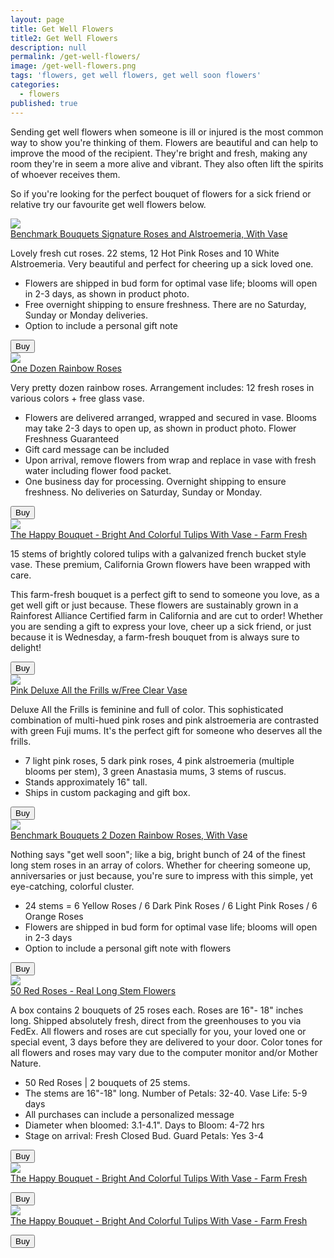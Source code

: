```yaml
---
layout: page
title: Get Well Flowers
title2: Get Well Flowers
description: null
permalink: /get-well-flowers/
image: /get-well-flowers.png
tags: 'flowers, get well flowers, get well soon flowers'
categories:
  - flowers
published: true
---
```


<p>
Sending get well flowers when someone is ill or injured is the most common way to show you're thinking of them. Flowers are beautiful and can help to improve the mood of the recipient. They're bright and fresh, making any room they're in seem a more alive and vibrant. They also often lift the spirits of whoever receives them. 
</p>

<p>
So if you're looking for the perfect bouquet of flowers for a sick friend or relative try our favourite get well flowers below.  
</p>

<div class="product-cta-box">
<a href="https://www.amazon.com/gp/product/B00E3IXY62/ref=as_li_tl?ie=UTF8&camp=1789&creative=9325&creativeASIN=B00E3IXY62&linkCode=as2&tag=getwellmessages-20&linkId=0c599cb21658f538878ca62ded887ef1"><img src="/img/flowers/benchmark-bouquets-signature-roses-and-alstroemeria.jpeg" /></a>
<div class="product-cta-heading">
<a href="https://www.amazon.com/gp/product/B00E3IXY62/ref=as_li_tl?ie=UTF8&camp=1789&creative=9325&creativeASIN=B00E3IXY62&linkCode=as2&tag=getwellmessages-20&linkId=0c599cb21658f538878ca62ded887ef1">Benchmark Bouquets Signature Roses and Alstroemeria, With Vase</a>
</div>
<p>Lovely fresh cut roses. 22 stems, 12 Hot Pink Roses and 10 White Alstroemeria. Very beautiful and perfect for cheering up a sick loved one.</p>
<ul>
<li>Flowers are shipped in bud form for optimal vase life; blooms will open in 2-3 days, as shown in product photo.</li>
<li>Free overnight shipping to ensure freshness. There are no Saturday, Sunday or Monday deliveries.</li>
<li>Option to include a personal gift note</li>
</ul>
<div class="product-cta-button-centre"><a href="https://www.amazon.com/gp/product/B00E3IXY62/ref=as_li_tl?ie=UTF8&camp=1789&creative=9325&creativeASIN=B00E3IXY62&linkCode=as2&tag=getwellmessages-20&linkId=0c599cb21658f538878ca62ded887ef1"><button type="button" class="product-cta-button">Buy</button></a>
</div>
  
</div>


<div class="product-cta-box">
<a href="https://www.amazon.com/gp/product/B00WT1O8AG/ref=as_li_tl?ie=UTF8&camp=1789&creative=9325&creativeASIN=B00WT1O8AG&linkCode=as2&tag=getwellmessages-20&linkId=26d33d7896ec7325cc9bfe7a449f0ccb"><img src="/img/flowers/one-dozen-rainbow-roses.jpeg" /></a>
<div class="product-cta-heading">
<a href="https://www.amazon.com/gp/product/B00WT1O8AG/ref=as_li_tl?ie=UTF8&camp=1789&creative=9325&creativeASIN=B00WT1O8AG&linkCode=as2&tag=getwellmessages-20&linkId=26d33d7896ec7325cc9bfe7a449f0ccb">One Dozen Rainbow Roses</a>
</div>
<p>Very pretty dozen rainbow roses. Arrangement includes: 12 fresh roses in various colors + free glass vase.</p>

<ul>
<li>Flowers are delivered arranged, wrapped and secured in vase. Blooms may take 2-3 days to open up, as shown in product photo. Flower Freshness Guaranteed</li>
<li>Gift card message can be included</li>
<li>Upon arrival, remove flowers from wrap and replace in vase with fresh water including flower food packet.</li>
<li>One business day for processing. Overnight shipping to ensure freshness. No deliveries on Saturday, Sunday or Monday.</li>
</ul>
<div class="product-cta-button-centre"><a href="https://www.amazon.com/gp/product/B00WT1O8AG/ref=as_li_tl?ie=UTF8&camp=1789&creative=9325&creativeASIN=B00WT1O8AG&linkCode=as2&tag=getwellmessages-20&linkId=26d33d7896ec7325cc9bfe7a449f0ccb"><button type="button" class="product-cta-button">Buy</button></a>
</div>
  
</div>


<div class="product-cta-box">
<a href="https://www.amazon.com/gp/product/B071KCZRX9/ref=as_li_tl?ie=UTF8&camp=1789&creative=9325&creativeASIN=B071KCZRX9&linkCode=as2&tag=getwellmessages-20&linkId=b4a159bd4b2567c6931dffa60259a043"><img src="/img/flowers/bright-colorful-tulips.jpeg" /></a>
<div class="product-cta-heading">
<a href="https://www.amazon.com/gp/product/B071KCZRX9/ref=as_li_tl?ie=UTF8&camp=1789&creative=9325&creativeASIN=B071KCZRX9&linkCode=as2&tag=getwellmessages-20&linkId=b4a159bd4b2567c6931dffa60259a043">The Happy Bouquet - Bright And Colorful Tulips With Vase - Farm Fresh</a>
</div>
<p>15 stems of brightly colored tulips with a galvanized french bucket style vase. These premium, California Grown flowers have been wrapped with care.</p>
  
<p>This farm-fresh bouquet is a perfect gift to send to someone you love, as a get well gift or just because. These flowers are sustainably grown in a Rainforest Alliance Certified farm in California and are cut to order! Whether you are sending a gift to express your love, cheer up a sick friend, or just because it is Wednesday, a farm-fresh bouquet from is always sure to delight!</p>

<div class="product-cta-button-centre"><a href="https://www.amazon.com/gp/product/B071KCZRX9/ref=as_li_tl?ie=UTF8&camp=1789&creative=9325&creativeASIN=B071KCZRX9&linkCode=as2&tag=getwellmessages-20&linkId=b4a159bd4b2567c6931dffa60259a043"><button type="button" class="product-cta-button">Buy</button></a>
</div>
  
</div>


<div class="product-cta-box">
<a href="https://www.amazon.com/gp/product/B00HXCQ3OA/ref=as_li_tl?ie=UTF8&camp=1789&creative=9325&creativeASIN=B00HXCQ3OA&linkCode=as2&tag=getwellmessages-20&linkId=684bac4f2a68619b31090b92026c3e4e"><img src="/img/flowers/pink-deluxe-frills-flowers.jpeg" /></a>
<div class="product-cta-heading">
<a href="https://www.amazon.com/gp/product/B00HXCQ3OA/ref=as_li_tl?ie=UTF8&camp=1789&creative=9325&creativeASIN=B00HXCQ3OA&linkCode=as2&tag=getwellmessages-20&linkId=684bac4f2a68619b31090b92026c3e4e">Pink Deluxe All the Frills w/Free Clear Vase</a>
</div>
<p>
Deluxe All the Frills is feminine and full of color. This sophisticated combination of multi-hued pink roses and pink alstroemeria are contrasted with green Fuji mums. It's the perfect gift for someone who deserves all the frills.</p>
  
<ul>
<li>7 light pink roses, 5 dark pink roses, 4 pink alstroemeria (multiple blooms per stem), 3 green Anastasia mums, 3 stems of ruscus.</li>
<li>Stands approximately 16" tall.</li>
<li>Ships in custom packaging and gift box.</li>
</ul>

<div class="product-cta-button-centre"><a href="https://www.amazon.com/gp/product/B00HXCQ3OA/ref=as_li_tl?ie=UTF8&camp=1789&creative=9325&creativeASIN=B00HXCQ3OA&linkCode=as2&tag=getwellmessages-20&linkId=684bac4f2a68619b31090b92026c3e4e"><button type="button" class="product-cta-button">Buy</button></a>
</div>
  
</div>


<div class="product-cta-box">
<a href="https://www.amazon.com/gp/product/B00KWX50BE/ref=as_li_tl?ie=UTF8&camp=1789&creative=9325&creativeASIN=B00KWX50BE&linkCode=as2&tag=getwellmessages-20&linkId=3cc9d3d49e9eb5c158f9831a3532629b"><img src="/img/flowers/benchmark-rainbow-roses.jpeg" /></a>
<div class="product-cta-heading">
<a href="https://www.amazon.com/gp/product/B00KWX50BE/ref=as_li_tl?ie=UTF8&camp=1789&creative=9325&creativeASIN=B00KWX50BE&linkCode=as2&tag=getwellmessages-20&linkId=3cc9d3d49e9eb5c158f9831a3532629b">Benchmark Bouquets 2 Dozen Rainbow Roses, With Vase</a>
</div>
<p>
Nothing says "get well soon"; like a big, bright bunch of 24 of the finest long stem roses in an array of colors. Whether for cheering someone up, anniversaries or just because, you're sure to impress with this simple, yet eye-catching, colorful cluster.  
</p>

<ul>
<li>24 stems = 6 Yellow Roses / 6 Dark Pink Roses / 6 Light Pink Roses / 6 Orange Roses</li>
<li>Flowers are shipped in bud form for optimal vase life; blooms will open in 2-3 days</li>
<li>Option to include a personal gift note with flowers</li>  
</ul>

<div class="product-cta-button-centre"><a href="https://www.amazon.com/gp/product/B00KWX50BE/ref=as_li_tl?ie=UTF8&camp=1789&creative=9325&creativeASIN=B00KWX50BE&linkCode=as2&tag=getwellmessages-20&linkId=3cc9d3d49e9eb5c158f9831a3532629b"><button type="button" class="product-cta-button">Buy</button></a>
</div>
  
</div>



<div class="product-cta-box">
<a href="https://www.amazon.com/gp/product/B00B2PN1E4/ref=as_li_tl?ie=UTF8&camp=1789&creative=9325&creativeASIN=B00B2PN1E4&linkCode=as2&tag=getwellmessages-20&linkId=c325032eae885745aafc45c913184783"><img src="/img/flowers/long-stem-roses.jpeg" /></a>
<div class="product-cta-heading">
<a href="https://www.amazon.com/gp/product/B00B2PN1E4/ref=as_li_tl?ie=UTF8&camp=1789&creative=9325&creativeASIN=B00B2PN1E4&linkCode=as2&tag=getwellmessages-20&linkId=c325032eae885745aafc45c913184783">50 Red Roses - Real Long Stem Flowers</a>
</div>
<p>
A box contains 2 bouquets of 25 roses each. Roses are 16"- 18" inches long.  Shipped absolutely fresh, direct from the greenhouses to you via FedEx. All flowers and roses are cut specially for you, your loved one or special event, 3 days before they are delivered to your door. Color tones for all flowers and roses may vary due to the computer monitor and/or Mother Nature.  
</p>
  
<ul>
<li>50 Red Roses | 2 bouquets of 25 stems.</li>
<li>The stems are 16"-18" long. Number of Petals: 32-40. Vase Life: 5-9 days <li>All purchases can include a personalized message</li>
<li>Diameter when bloomed: 3.1-4.1". Days to Bloom: 4-72 hrs</li>
<li>Stage on arrival: Fresh Closed Bud. Guard Petals: Yes 3-4</li>
</ul>

<div class="product-cta-button-centre"><a href="https://www.amazon.com/gp/product/B00B2PN1E4/ref=as_li_tl?ie=UTF8&camp=1789&creative=9325&creativeASIN=B00B2PN1E4&linkCode=as2&tag=getwellmessages-20&linkId=c325032eae885745aafc45c913184783"><button type="button" class="product-cta-button">Buy</button></a>
</div>
  
</div>



<div class="product-cta-box">
<a href=""><img src="/img/flowers/bright-colorful-tulips.jpeg" /></a>
<div class="product-cta-heading">
<a href="">The Happy Bouquet - Bright And Colorful Tulips With Vase - Farm Fresh</a>
</div>
<p>
  
  </p>

<div class="product-cta-button-centre"><a href=""><button type="button" class="product-cta-button">Buy</button></a>
</div>
  
</div>



<div class="product-cta-box">
<a href=""><img src="/img/flowers/bright-colorful-tulips.jpeg" /></a>
<div class="product-cta-heading">
<a href="">The Happy Bouquet - Bright And Colorful Tulips With Vase - Farm Fresh</a>
</div>
<p>
  
  </p>

<div class="product-cta-button-centre"><a href=""><button type="button" class="product-cta-button">Buy</button></a>
</div>
  
</div>






